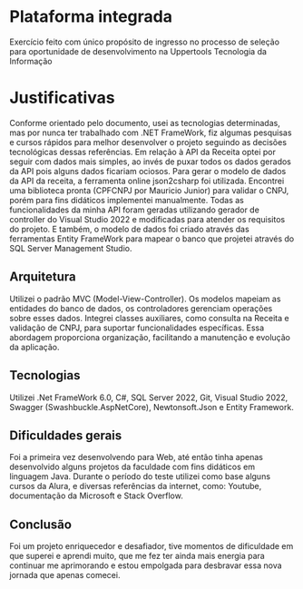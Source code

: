 # Plataforma integrada

Exercício feito com único propósito de ingresso no processo de seleção para oportunidade de desenvolvimento na Uppertools Tecnologia da Informação


# Justificativas

Conforme orientado pelo documento, usei as tecnologias determinadas, mas por nunca ter trabalhado com .NET FrameWork, fiz algumas pesquisas e cursos rápidos para melhor desenvolver o projeto seguindo as decisões tecnológicas dessas referências.
Em relação à API da Receita optei por seguir com dados mais simples, ao invés de puxar todos os dados gerados da API pois alguns dados ficariam ociosos. Para gerar o modelo de dados da API da receita, a ferramenta online json2csharp foi utilizada. Encontrei uma biblioteca pronta (CPFCNPJ por Mauricio Junior) para validar o CNPJ, porém para fins didáticos implementei manualmente.
Todas as funcionalidades da minha API foram geradas utilizando gerador de controller do Visual Studio 2022 e modificadas para atender os requisitos do projeto. E também, o modelo de dados foi criado através das ferramentas Entity FrameWork para mapear o banco que projetei através do SQL Server Management Studio.

## Arquitetura

Utilizei o padrão MVC (Model-View-Controller). Os modelos mapeiam as entidades do banco de dados, os controladores gerenciam operações sobre esses dados. Integrei classes auxiliares, como consulta na Receita e validação de CNPJ, para suportar funcionalidades específicas. Essa abordagem proporciona organização, facilitando a manutenção e evolução da aplicação.

## Tecnologias

Utilizei .Net FrameWork 6.0, C#, SQL Server 2022, Git, Visual Studio 2022, Swagger (Swashbuckle.AspNetCore), Newtonsoft.Json e Entity Framework.

## Dificuldades gerais
Foi a primeira vez desenvolvendo para Web, até então tinha apenas desenvolvido alguns projetos da faculdade com fins didáticos em linguagem Java.
Durante o período do teste utilizei como base alguns cursos da Alura, e diversas referências da internet, como: Youtube, documentação da Microsoft e Stack Overflow.

## Conclusão
Foi um projeto enriquecedor e desafiador, tive momentos de dificuldade em que superei e aprendi muito, que me fez ter ainda mais energia para continuar me aprimorando e estou empolgada para desbravar essa nova jornada que apenas comecei.
